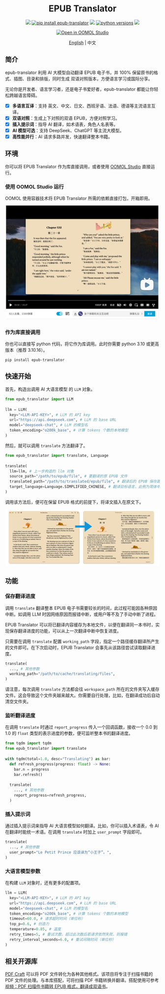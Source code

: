 <div align=center>
  <h1>EPUB Translator</h1>
  <p>
    <a href="https://github.com/oomol-lab/epub-translator/actions/workflows/build.yml" target="_blank"><img src="https://img.shields.io/github/actions/workflow/status/oomol-lab/epub-translator/build.yml" alt"ci" /></a>
    <a href="https://pypi.org/project/epub-translator/" target="_blank"><img src="https://img.shields.io/badge/pip_install-epub--translator-blue" alt="pip install epub-translator" /></a>
    <a href="https://pypi.org/project/epub-translator/" target="_blank"><img src="https://img.shields.io/pypi/v/epub-translator.svg" alt"pypi epub-translator" /></a>
    <a href="https://pypi.org/project/epub-translator/" target="_blank"><img src="https://img.shields.io/pypi/pyversions/epub-translator.svg" alt="python versions" /></a>
    <a href="https://github.com/oomol-lab/epub-translator/blob/main/LICENSE" target="_blank"><img src="https://img.shields.io/github/license/oomol-lab/epub-translator" alt"license" /></a>
  </p>
  <p><a href="https://hub.oomol.com/package/books-translator?open=true" target="_blank"><img src="https://static.oomol.com/assets/button.svg" alt="Open in OOMOL Studio" /></a></p>
  <p><a href="./README.md">English</a> | 中文</p>
</div>

## 简介

epub-translator 利用 AI 大模型自动翻译 EPUB 电子书，并 100% 保留原书的格式、插图、目录和排版，同时生成 双语对照版本，方便语言学习或国际分享。

无论你是开发者、语言学习者，还是电子书爱好者，epub-translator 都能让你轻松跨越语言障碍。

- [x] **多语言互译**：支持 英文、中文、日文、西班牙语、法语、德语等主流语言互译。
- [x] **双语对照**：生成上下对照的双语 EPUB，方便对照学习。
- [x] **插入提示词**：指导 AI 翻译，如术语表，角色人名表等。
- [x] **AI 模型可选**：支持 DeepSeek、ChatGPT 等主流大模型。
- [x] **高性能并行**：AI 请求多路并发，快速翻译整本书籍。

## 环境

你可以将 EPUB Translator 作为库直接调用，或者使用 [OOMOL Studio](https://oomol.com/) 直接运行。

### 使用 OOMOL Studio 运行

OOMOL 使用容器技术将 EPUB Translator 所需的依赖直接打包，开箱即用。

[![](./docs/images/link2bilibili.png)](https://www.bilibili.com/video/BV1Y9G4z5Ewt)

### 作为库直接调用

你也可以直接写 python 代码，将它作为库调用。此时你需要 python 3.10 或更高版本（推荐 3.10.16）。

```shell
pip install epub-translator
```

## 快速开始

首先，构造出调用 AI 大语言模型 的 `LLM` 对象。

```python
from epub_translator import LLM

llm = LLM(
  key="<LLM-API-KEY>", # LLM 的 API key
  url="https://api.deepseek.com", # LLM 的 base URL
  model="deepseek-chat", # LLM 的模型名
  token_encoding="o200k_base", # 计算 tokens 个数的本地模型
)
```

然后，就可以调用 `translate` 方法翻译了。

```python
from epub_translator import translate, Language

translate(
  llm=llm, # 上一步构造的 llm 对象
  source_path="/path/to/epub/file", # 要翻译的原 EPUB 文件
  translated_path="/path/to/translated/epub/file", # 翻译后的 EPUB 保存路径
  target_language=Language.SIMPLIFIED_CHINESE, # 翻译目标语言，此例为简体中文。
)
```

调用该方法后，便可在保留 EPUB 格式的前提下，将译文插入在原文下。

![](./docs/images/translation.png)

## 功能

### 保存翻译进度

调用 `translate` 翻译整本 EPUB 电子书需要较长的时间，此过程可能因各种原因中断。如调用 LLM 时因网络原因而报错中断，或用户等不及了手动中断了进程。

EPUB Translator 可以将已翻译内容缓存为本地文件，以便在翻译同一本书时，实现保存翻译进度的功能，可以从上一次翻译中断中恢复进度。

只需要在调用 `translate` 配置 `working_path` 字段，指定一个路径缓存翻译所产生的文件即可。在下次启动时，EPUB Translator 会事先从该路径尝试读取翻译进度。

```python
translate(
  ..., # 其他参数
  working_path="/path/to/cache/translating/files",
)
```

请注意，每次调用 `translate` 方法都会往 `workspace_path` 所在的文件夹写入缓存文件。这会导致这个文件夹越来越大。你需要自行处理，比如，在翻译成功后自动清空文件夹。

### 监听翻译进度

在调用 `translate` 时通过 `report_progress` 传入一个回调函数，接收一个 0.0 到 1.0 的 `float` 类型的表示进度的参数，便可监听整本书的翻译进度。

```python
from tqdm import tqdm
from epub_translator import translate

with tqdm(total=1.0, desc="Translating") as bar:
  def refresh_progress(progress: float) -> None:
    bar.n = progress
    bar.refresh()

  translate(
    ..., # 其他参数
    report_progress=refresh_progress,
  )
```

### 插入提示词

通过插入提示词来指导 AI 大语言模型如何翻译。比如，你可以插入术语表，令 AI 在翻译时能统一术语。在调用 `translate` 时加上 `user_prompt` 字段即可。

```python
translate(
  ..., # 其他参数
  user_prompt="Le Petit Prince 应该译为“小王子”。",
)
```

### 大语言模型参数

在构建 `LLM` 对象时，还有更多的配置项。

```python
llm = LLM(
  key="<LLM-API-KEY>", # LLM 的 API key
  url="https://api.deepseek.com", # LLM 的 base URL
  model="deepseek-chat", # LLM 的模型名
  token_encoding="o200k_base", # 计算 tokens 个数的本地模型
  timeout=60.0, # 请求超时时间（单位秒）
  top_p=0.6, # 创造力
  temperature=0.85, # 温度
  retry_times=5, # 重试次数，超过此次数后若请求依然失败，则报错
  retry_interval_seconds=6.0, # 重试间隔时间（单位秒）
)
```

## 相关开源库

[PDF Craft](https://github.com/oomol-lab/pdf-craft) 可以将 PDF 文件转化为各种其他格式。该项目将专注于扫描书籍的 PDF 文件的处理。与本库搭配，可将扫描 PDF 书籍转换并翻译。搭配使用可参考[ 视频：PDF 扫描件书籍转 EPUB 格式，翻译成双语书](https://www.bilibili.com/video/BV1tMQZY5EYY/)。